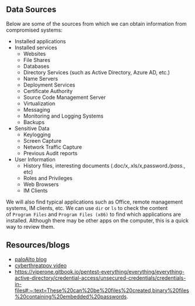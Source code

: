 ## Data Sources

Below are some of the sources from which we can obtain information from compromised systems:

- Installed applications
- Installed services
    - Websites
    - File Shares
    - Databases
    - Directory Services (such as Active Directory, Azure AD, etc.)
    - Name Servers
    - Deployment Services
    - Certificate Authority
    - Source Code Management Server
    - Virtualization
    - Messaging
    - Monitoring and Logging Systems
    - Backups
- Sensitive Data
    - Keylogging
    - Screen Capture
    - Network Traffic Capture
    - Previous Audit reports
- User Information
    - History files, interesting documents (.doc/x,.xls/x,password._/pass._, etc)
    - Roles and Privileges
    - Web Browsers
    - IM Clients


We will also find typical applications such as Office, remote management systems, IM clients, etc. We can use `dir` or `ls` to check the content of `Program Files` and `Program Files (x86)` to find which applications are installed. Although there may be other apps on the computer, this is a quick way to review them.

## Resources/blogs
- [paloAlto blog](https://unit42.paloaltonetworks.com/credential-gathering-third-party-software/)
-  [cyberthreatpov video](https://www.youtube.com/watch?v=9f_wkTj_4uk&t=183s)
- https://viperone.gitbook.io/pentest-everything/everything/everything-active-directory/credential-access/unsecured-credentials/credentials-in-files#:~:text=These%20can%20be%20files%20created,binary%20files%20containing%20embedded%20passwords.